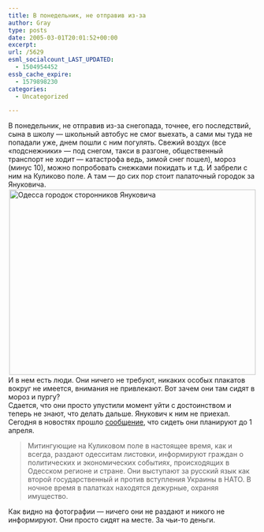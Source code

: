 ```yaml
---
title: В понедельник, не отправив из-за
author: Gray
type: posts
date: 2005-03-01T20:01:52+00:00
excerpt:
url: /5629
esml_socialcount_LAST_UPDATED:
  - 1504954452
essb_cache_expire:
  - 1579898230
categories:
  - Uncategorized

---
```








В понедельник, не отправив из-за снегопада, точнее, его последствий, сына в школу &#8212; школьный автобус не смог выехать, а сами мы туда не попадали уже, днем пошли с ним погулять. Свежий воздух (все &#171;подснежники&#187; &#8212; под снегом, такси в разгоне, общественный транспорт не ходит &#8212; катастрофа ведь, зимой снег пошел), мороз (минус 10), можно попробовать снежками покидать и т.д. И забрели с ним на Куликово поле. А там &#8212; до сих пор стоит палаточный городок за Януковича.  
<img src="https://i0.wp.com/images7.fotki.com/v158/photos/5/520379/1907656/002222-vi.jpg?resize=500%2C375" title="" width="500" height="375" border="0" hspace="2" vspace="2" alt="Одесса городок сторонников Януковича" data-recalc-dims="1" />  
И в нем есть люди. Они ничего не требуют, никаких особых плакатов вокруг не имеется, внимания не привлекают. Вот зачем они там сидят в мороз и пургу?  
Сдается, что они просто упустили момент уйти с достоинством и теперь не знают, что делать дальше. Янукович к ним не приехал. Сегодня в новостях прошло <a href="http://ru.proua.com/news/2005/03/01/144158.html" target="_blank">сообщение</a>, что сидеть они планируют до 1 апреля.

> Митингующие на Куликовом поле в настоящее время, как и всегда, раздают одесситам листовки, информируют граждан о политических и экономических событиях, происходящих в Одесском регионе и стране. Они выступают за русский язык как второй государственный и против вступления Украины в НАТО. В ночное время в палатках находятся дежурные, охраняя имущество.

Как видно на фотографии &#8212; ничего они не раздают и никого не информируют. Они просто сидят на месте. За чьи-то деньги.